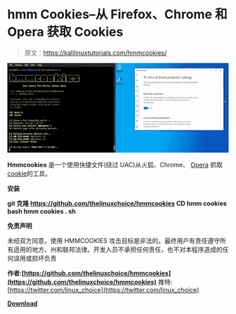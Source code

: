 # hmm Cookies–从 Firefox、Chrome 和 Opera 获取 Cookies

> 原文：<https://kalilinuxtutorials.com/hmmcookies/>

[![Hmmcookies – Grab Cookies From Firefox, Chrome & Opera](img/28804c096ad4cd0922e58ec35eaf7167.png "Hmmcookies – Grab Cookies From Firefox, Chrome & Opera")](https://1.bp.blogspot.com/-VLcd3DV_EC0/XwzkcwS8oWI/AAAAAAAAG3Y/VVZBBERiurAg7x45oOLdmx__C8R5TTpPwCLcBGAsYHQ/s1600/hmmcookies_1.gif)

**Hmmcookies** 是一个使用快捷文件(绕过 UAC)从火狐、Chrome、 [Opera](https://www.kitploit.com/search/label/Opera) 抓取[cookie](https://www.kitploit.com/search/label/Cookies)的工具。

**安装**

**git 克隆 https://github.com/thelinuxchoice/hmmcookies
CD hmm cookies
bash hmm cookies . sh**

**免责声明**

未经双方同意，使用 HMMCOOKIES 攻击目标是非法的。最终用户有责任遵守所有适用的地方、州和联邦法律。开发人员不承担任何责任，也不对本程序造成的任何误用或损坏负责

**作者:[https://github.com/thelinuxchoice/hmmcookies](https://github.com/thelinuxchoice/hmmcookies)**
推特:[https://twitter.com/linux_choice](https://twitter.com/linux_choice)

[**Download**](https://github.com/thelinuxchoice/hmmcookies)